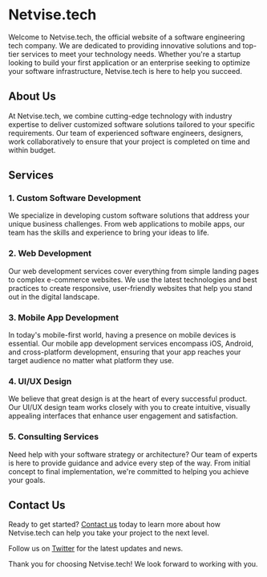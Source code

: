 # Netvise.tech

Welcome to Netvise.tech, the official website of a software engineering tech company. We are dedicated to providing innovative solutions and top-tier services to meet your technology needs. Whether you're a startup looking to build your first application or an enterprise seeking to optimize your software infrastructure, Netvise.tech is here to help you succeed.

## About Us

At Netvise.tech, we combine cutting-edge technology with industry expertise to deliver customized software solutions tailored to your specific requirements. Our team of experienced software engineers, designers, work collaboratively to ensure that your project is completed on time and within budget.

## Services

### 1. Custom Software Development

We specialize in developing custom software solutions that address your unique business challenges. From web applications to mobile apps, our team has the skills and experience to bring your ideas to life.

### 2. Web Development

Our web development services cover everything from simple landing pages to complex e-commerce websites. We use the latest technologies and best practices to create responsive, user-friendly websites that help you stand out in the digital landscape.

### 3. Mobile App Development

In today's mobile-first world, having a presence on mobile devices is essential. Our mobile app development services encompass iOS, Android, and cross-platform development, ensuring that your app reaches your target audience no matter what platform they use.

### 4. UI/UX Design

We believe that great design is at the heart of every successful product. Our UI/UX design team works closely with you to create intuitive, visually appealing interfaces that enhance user engagement and satisfaction.

### 5. Consulting Services

Need help with your software strategy or architecture? Our team of experts is here to provide guidance and advice every step of the way. From initial concept to final implementation, we're committed to helping you achieve your goals.

## Contact Us

Ready to get started? [Contact us](mailto:info@netvise.tech) today to learn more about how Netvise.tech can help you take your project to the next level.

Follow us on [Twitter](https://twitter.com/netvise_tech) for the latest updates and news.

Thank you for choosing Netvise.tech! We look forward to working with you.